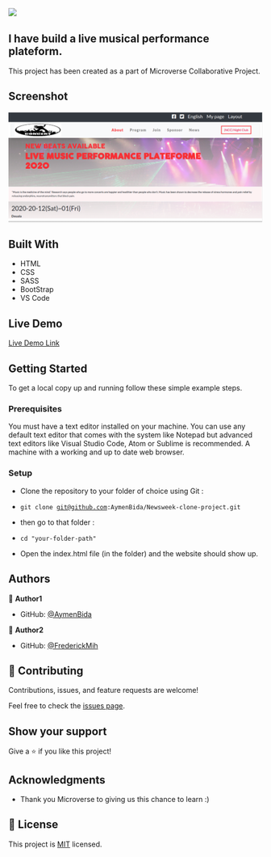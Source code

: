 ![](https://img.shields.io/badge/Microverse-blueviolet)

##  I have build a live musical performance plateform.
This project has been created as a part of Microverse Collaborative Project.

## Screenshot
![screenshot](./assets/images/night-club-concert.png)

## Built With

* HTML
* CSS
* SASS
* BootStrap
* VS Code 

## Live Demo

[Live Demo Link](https://aymenbida.github.io/Newsweek-clone-project/)

## Getting Started

To get a local copy up and running follow these simple example steps.

### Prerequisites

You must have a text editor installed on your machine.
You can use any default text editor that comes with the system like Notepad but advanced text editors
like Visual Studio Code, Atom or Sublime is recommended.
A machine with a working and up to date web browser.

### Setup

* Clone the repository to your folder of choice using Git :

* <code>git clone git@github.com:AymenBida/Newsweek-clone-project.git</code>

* then go to that folder :

* <code>cd "your-folder-path"</code>

* Open the index.html file (in the folder) and the website should show up.

## Authors

👤 **Author1**

* GitHub: [@AymenBida](https://github.com/AymenBida)

👤 **Author2**

* GitHub: [@FrederickMih](https://github.com/FrederickMih)

## 🤝 Contributing

Contributions, issues, and feature requests are welcome!

Feel free to check the [issues page](issues/).

## Show your support

Give a ⭐️ if you like this project!

## Acknowledgments

* Thank you Microverse to giving us this chance to learn :)

## 📝 License

This project is [MIT](lic.url) licensed.